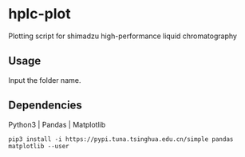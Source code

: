 # hplc-plot
Plotting script for shimadzu high-performance liquid chromatography

## Usage
Input the folder name.

## Dependencies
Python3 | Pandas | Matplotlib

`pip3 install -i https://pypi.tuna.tsinghua.edu.cn/simple pandas matplotlib --user`

